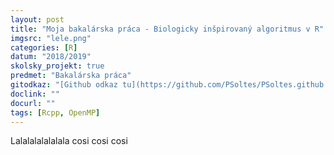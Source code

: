 ```yaml
---
layout: post
title: "Moja bakalárska práca - Biologicky inšpirovaný algoritmus v R"
imgsrc: "lele.png"
categories: [R]
datum: "2018/2019"
skolsky_projekt: true
predmet: "Bakalárska práca"
gitodkaz: "[Github odkaz tu](https://github.com/PSoltes/PSoltes.github.io)"
doclink: ""
docurl: ""
tags: [Rcpp, OpenMP]
---
```

Lalalalalalalala cosi cosi cosi